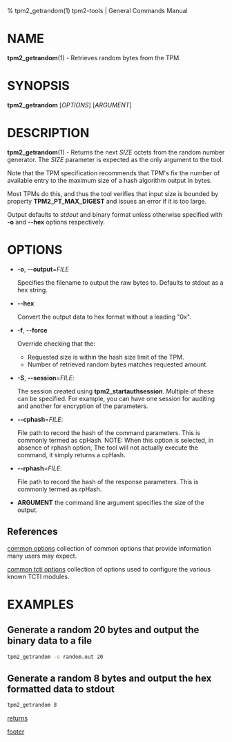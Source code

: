 % tpm2_getrandom(1) tpm2-tools | General Commands Manual

# NAME

**tpm2_getrandom**(1) - Retrieves random bytes from the TPM.

# SYNOPSIS

**tpm2_getrandom** [*OPTIONS*] [*ARGUMENT*]

# DESCRIPTION

**tpm2_getrandom**(1) - Returns the next _SIZE_ octets from the random number
generator. The _SIZE_ parameter is expected as the only argument to the tool.

Note that the TPM specification recommends that TPM's fix the number of
available entry to the maximum size of a hash algorithm output in bytes.

Most TPMs do this, and thus the tool verifies that input size is bounded by
property **TPM2_PT_MAX_DIGEST** and issues an error if it is too large.

Output defaults to *stdout* and binary format unless otherwise specified with
**-o** and **--hex** options respectively.

# OPTIONS

  * **-o**, **\--output**=_FILE_

    Specifies the filename to output the raw bytes to. Defaults to stdout as a
    hex string.

  * **\--hex**

	Convert the output data to hex format without a leading "0x".

  * **-f**, **\--force**

    Override checking that the:
    - Requested size is within the hash size limit of the TPM.
    - Number of retrieved random bytes matches requested amount.

  * **-S**, **\--session**=_FILE_:

    The session created using **tpm2_startauthsession**. Multiple of these can
    be specified. For example, you can have one session for auditing and another
    for encryption of the parameters.

  * **\--cphash**=_FILE_:

    File path to record the hash of the command parameters. This is commonly
    termed as cpHash. NOTE: When this option is selected, in absence of rphash
    option, The tool will not actually execute the command, it simply returns a
    cpHash.

  * **\--rphash**=_FILE_:

    File path to record the hash of the response parameters. This is commonly
    termed as rpHash.

* **ARGUMENT** the command line argument specifies the size of the output.

## References

[common options](common/options.md) collection of common options that provide
information many users may expect.

[common tcti options](common/tcti.md) collection of options used to configure
the various known TCTI modules.

# EXAMPLES

## Generate a random 20 bytes and output the binary data to a file
```bash
tpm2_getrandom -o random.out 20
```

## Generate a random 8 bytes and output the hex formatted data to stdout
```bash
tpm2_getrandom 8
```

[returns](common/returns.md)

[footer](common/footer.md)
